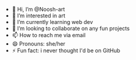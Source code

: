 - 👋 Hi, I’m @Noosh-art
- 👀 I’m interested in art
- 🌱 I’m currently learning web dev
- 💞️ I’m looking to collaborate on any fun projects
- 📫 How to reach me via email 
- 😄 Pronouns: she/her
- ⚡ Fun fact: i never thought I'd be on GitHub 

<!---
Noosh-art/Noosh-art is a ✨ special ✨ repository because its `README.md` (this file) appears on your GitHub profile.
You can click the Preview link to take a look at your changes.
--->
